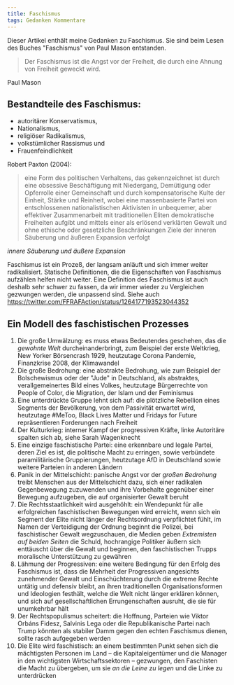 ```yaml
---
title: Faschismus
tags: Gedanken Kommentare
---
```


Dieser Artikel enthält meine Gedanken zu Faschismus. Sie sind beim Lesen des Buches "Faschismus" von Paul Mason entstanden.

> Der Faschismus ist die Angst vor der Freiheit, die durch eine Ahnung von Freiheit geweckt wird.

Paul Mason

## Bestandteile des Faschismus:
- autoritärer Konservatismus,
- Nationalismus,
- religiöser Radikalismus,
- volkstümlicher Rassismus und
- Frauenfeindlichkeit

Robert Paxton (2004):
> eine Form des politischen Verhaltens, das gekennzeichnet ist durch eine obsessive Beschäftigung mit Niedergang, Demütigung oder Opferrolle einer Gemeinschaft und durch kompensatorische Kulte der Einheit, Stärke und Reinheit, wobei eine massenbasierte Partei von entschlossenen nationalistischen Aktivisten in unbequemer, aber effektiver Zusammenarbeit mit traditionellen Eliten demokratische Freiheiten aufgibt und mittels einer als erlösend verklärten Gewalt und ohne ethische oder gesetzliche Beschränkungen Ziele der inneren Säuberung und äußeren Expansion verfolgt

*innere Säuberung und äußere Expansion*

Faschismus ist ein Prozeß, der langsam anläuft und sich immer weiter radikalisiert. Statische Definitionen, die die Eigenschaften von Faschismus aufzählen helfen nicht weiter. Eine Definition des Faschismus ist auch deshalb sehr schwer zu fassen, da wir immer wieder zu Vergleichen gezwungen werden, die unpassend sind. Siehe auch https://twitter.com/FFRAFAction/status/1264177193523044352

## Ein Modell des faschistischen Prozesses

1. Die große Umwälzung: es muss etwas Bedeutendes geschehen, das die *gewohnte Welt* durcheinanderbringt, zum Beispiel der erste Weltkrieg, New Yorker Börsencrash 1929, heutzutage Corona Pandemie, Finanzkrise 2008, der Klimawandel
2. Die große Bedrohung: eine abstrakte Bedrohung, wie zum Beispiel der Bolschewismus oder der "Jude" in Deutschland, als abstraktes, verallgemeinertes Bild eines Volkes, heutzutage Bürgerrechte von People of Color, die Migration, der Islam und der Feminismus
3. Eine unterdrückte Gruppe lehnt sich auf: die plötzliche Rebellion eines Segments der Bevölkerung, von dem Passivität erwartet wird, heutzutage #MeToo, Black Lives Matter und Fridays for Future repräsentieren Forderungen nach Freiheit
4. Der Kulturkrieg: interner Kampf der progressiven Kräfte, linke Autoritäre spalten sich ab, siehe Sarah Wagenknecht
5. Eine einzige faschistische Partei: eine erkennbare und legale Partei, deren Ziel es ist, die politische Macht zu erringen, sowie verbündete paramilitärische Gruppierungen, heutzutage AfD in Deutschland sowie weitere Parteien in anderen Ländern
6. Panik in der Mittelschicht: panische Angst vor der *großen Bedrohung* treibt Menschen aus der Mittelschicht dazu, sich einer radikalen Gegenbewegung zuzuwenden und ihre Vorbehalte gegenüber einer Bewegung aufzugeben, die auf organisierter Gewalt beruht
7. Die Rechtsstaatlichkeit wird ausgehöhlt: ein Wendepunkt für alle erfolgreichen faschistischen Bewegungen wird erreicht, wenn sich ein Segment der Elite nicht länger der Rechtsordnung verpflichtet fühlt, im Namen der Verteidigung der Ordnung beginnt die Polizei, bei faschistischer Gewalt wegzuschauen, die Medien geben *Extremisten auf beiden Seiten* die Schuld, hochrangige Politiker äußern sich enttäuscht über die Gewalt und beginnen, den faschistischen Trupps moralische Unterstützung zu gewähren
8. Lähmung der Progressiven: eine weitere Bedingung für den Erfolg des Faschismus ist, dass die Mehrheit der Progressiven angesichts zunehmender Gewalt und Einschüchterung durch die extreme Rechte untätig und defensiv bleibt, an ihren traditionellen Organisationsformen und Ideologien festhält, welche die Welt nicht länger erklären können, und sich auf gesellschaftlichen Errungenschaften ausruht, die sie für unumkehrbar hält
9. Der Rechtspopulismus scheitert: die Hoffnung, Parteien wie Viktor Orbáns Fidesz, Salvinis Lega oder die Republikanische Partei nach Trump könnten als stabiler Damm gegen den echten Faschismus dienen, sollte rasch aufgegeben werden
10. Die Elite wird faschistisch: an einem bestimmten Punkt sehen sich die mächtigsten Personen im Land – die Kapitaleigentümer und die Manager in den wichtigsten Wirtschaftssektoren – gezwungen, den Faschisten die Macht zu übergeben, um sie *an die Leine zu legen* und die Linke zu unterdrücken
